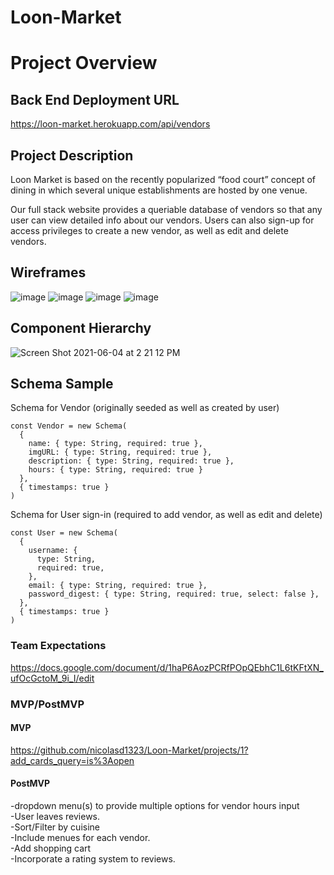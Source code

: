 # Loon-Market

# Project Overview

## Back End Deployment URL
https://loon-market.herokuapp.com/api/vendors
## Project Description

Loon Market is based on the recently popularized “food court” concept of dining in which several unique establishments are hosted by one venue.

Our full stack website provides a queriable database of vendors so that any user can view detailed info about our vendors. Users can also sign-up for access privileges to create a new vendor, as well as edit and delete vendors.


## Wireframes
![image](https://user-images.githubusercontent.com/81534592/120846634-6b143f80-c540-11eb-921b-9f6ed5fd1c63.png)
![image](https://user-images.githubusercontent.com/81534592/120846655-71a2b700-c540-11eb-9ef9-c93f39c0463b.png)
![image](https://user-images.githubusercontent.com/81534592/120846671-77989800-c540-11eb-93f6-cb95224d1a77.png)
![image](https://user-images.githubusercontent.com/81534592/120846688-7e270f80-c540-11eb-9dc4-0fb69a8d076a.png)



## Component Hierarchy

![Screen Shot 2021-06-04 at 2 21 12 PM](https://user-images.githubusercontent.com/81534592/120846576-5637ac00-c540-11eb-90ae-7950b326ba27.png)


## Schema Sample

Schema for Vendor (originally seeded as well as created by user)

```
const Vendor = new Schema(
  {
    name: { type: String, required: true },
    imgURL: { type: String, required: true },
    description: { type: String, required: true },
    hours: { type: String, required: true }
  },
  { timestamps: true }
)
```


Schema for User sign-in (required to add vendor, as well as edit and delete)
```
const User = new Schema(
  {
    username: {
      type: String,
      required: true,
    },
    email: { type: String, required: true },
    password_digest: { type: String, required: true, select: false },
  },
  { timestamps: true }
)
```
### Team Expectations

https://docs.google.com/document/d/1haP6AozPCRfPOpQEbhC1L6tKFtXN_ufOcGctoM_9i_I/edit

### MVP/PostMVP

#### MVP 

https://github.com/nicolasd1323/Loon-Market/projects/1?add_cards_query=is%3Aopen

#### PostMVP  

-dropdown menu(s) to provide multiple options for vendor hours input<br>
-User leaves reviews.<br>
-Sort/Filter by cuisine <br>
-Include menues for each vendor.<br>
-Add shopping cart <br>
-Incorporate a rating system to reviews.<br>


